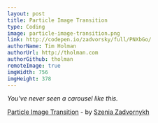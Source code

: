 ```yaml
---
layout: post
title: Particle Image Transition
type: Coding
image: particle-image-transition.png
link: http://codepen.io/zadvorsky/full/PNXbGo/
authorName: Tim Holman
authorUrl: http://tholman.com
authorGithub: tholman
remoteImage: true
imgWidth: 756
imgHeight: 378
---
```


_You've never seen a carousel like this._

[Particle Image Transition](http://codepen.io/zadvorsky/full/PNXbGo/) - by [Szenia Zadvornykh](http://zadvorsky.com/)

